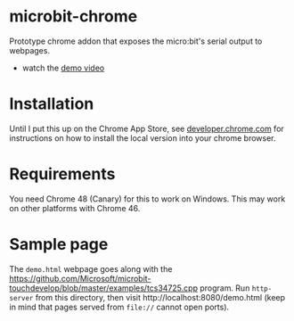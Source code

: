 # microbit-chrome
Prototype chrome addon that exposes the micro:bit's serial output to webpages. 
* watch the [demo video](https://vimeo.com/146207766)

# Installation
Until I put this up on the Chrome App Store, see
[developer.chrome.com](https://developer.chrome.com/extensions/getstarted#unpacked)
for instructions on how to install the local version into your chrome browser.

# Requirements
You need Chrome 48 (Canary) for this to work on Windows. This may work on other
platforms with Chrome 46.

# Sample page
The `demo.html` webpage goes along with the
https://github.com/Microsoft/microbit-touchdevelop/blob/master/examples/tcs34725.cpp
program. Run `http-server` from this directory, then visit
http://localhost:8080/demo.html
(keep in mind that pages served from `file://` cannot open ports).
